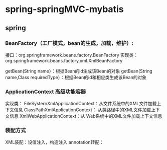 # spring-springMVC-mybatis
## spring
### BeanFactory（工厂模式，bean的生成，加载，维护）:
接口：org.springframework.beans.factory.BeanFactory
实现类：org.springframework.beans.factory.xml.XmlBeanFactory

getBean(String name）：根据Bean的id生成该Bean的对象
getBean(String name,Class requiredType）：根据Bean的id和相应类生成该Bean的对象

### ApplicationContext 高级功能容器 
实现类：
FileSysternXmlApplicationContext：从文件系统中的XML文件加载上下文信息
ClassPathXmlApplicationContext： 从类路径中的XML文件加载上下文信息
XmlWebApplicationContext：从 Web系统中的XML文件加载上下文信息


### 装配方式
XML装配：设值注入，构造注入
annotation转配：
